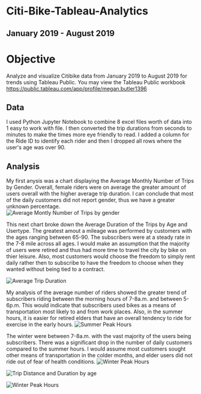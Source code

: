 # Citi-Bike-Tableau-Analytics

## January 2019 - August 2019

# Objective

Analyze and visualize Citibike data from January 2019 to August 2019 for trends using Tableau Public.  You may view the Tableau Public workbook https://public.tableau.com/app/profile/megan.butler1396

## Data

I used Python Jupyter Notebook to combine 8 excel files worth of data into 1 easy to work with file.  I then converted the trip durations from seconds to minutes to make the times more eye friendly to read. I added a column for the Ride ID to identify each rider and then I dropped all rows where the user's age was over 90.

## Analysis

My first anysis was a chart displaying the Average Monthly Number of Trips by Gender.  Overall, female riders were on average the greater amount of users overall with the higher average trip duration.  I can conclude that most of the daily customers did not report gender,  thus we have a greater unknown percentage.   
![Average Montly Number of Trips by gender](https://user-images.githubusercontent.com/83027069/137793212-cbe529cd-87d1-481e-8ef4-4178071ddb06.png)


This next chart broke down the Average Duration of the Trips by Age and Usertype.  The greatest amout a mileage was performed by customers with the ages ranging between 65-90. The subscribers were at a steady rate in the 7-8 mile across all ages.  I would make an assumption that the majority of users were retired and thus had more time to travel the city by bike on thier leisure. Also, most customers would choose the freedom to simply rent daily rather then to subscribe to have the freedom to choose when they wanted without being tied to a contract.  

![Average Trip Duration ](https://user-images.githubusercontent.com/83027069/137794806-8c86420a-497c-4904-84b2-b94fd9880b95.png)


My analysis of the average number of riders showed the greater trend of subscribers riding between the morning hours of 7-8a.m. and between 5-6p.m.  This would indicate that subscribers used bikes as a means of transportation most likely to and from work places.  Also, in the summer hours, it is easier for retired elders that have an overall tendency to ride for exercise in the early hours.
![Summer Peak Hours](https://user-images.githubusercontent.com/83027069/137796371-774d43e6-cbf4-4fd8-82ea-866fcd7008d3.png)


The winter were between 7-8a.m. with the vast majority of the users being subscribers.  There was a significant drop in the number of daily customers compared to the summer hours.  I would assume most customers sought other means of transportation in the colder months, and elder users did not ride out of fear of health conditions.
![Winter Peak Hours ](https://user-images.githubusercontent.com/83027069/137798446-b0972a62-5eea-482d-a590-e56ac0468f18.png)



![Trip Distance and Duration by age](https://user-images.githubusercontent.com/83027069/137798947-2a79f343-35da-4116-ac74-c10b85b255c5.png)



![Winter Peak Hours ](https://user-images.githubusercontent.com/83027069/137797794-db99b488-3dfd-439a-9e39-5499d43b7fa7.png)

